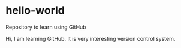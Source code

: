 # hello-world
Repository to learn using GitHub

Hi, I am learning GitHub. It is very interesting version control system.

